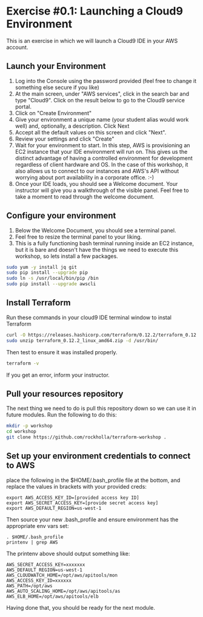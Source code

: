 # Exercise #0.1: Launching a Cloud9 Environment

This is an exercise in which we will launch a Cloud9 IDE in your AWS account.

## Launch your Environment

1. Log into the Console using the password provided (feel free to change it something else secure if you like)
1. At the main screen, under "AWS services", click in the search bar and type "Cloud9".  Click on the result below
to go to the Cloud9 service portal.
1. Click on "Create Environment"
1. Give your environment a unique name (your student alias would work well) and, optionally, a description. Click Next
1. Accept all the default values on this screen and click "Next".
1. Review your settings and click "Create"
1. Wait for your environment to start.  In this step, AWS is provisioning an EC2 instance that 
your IDE environment will run on.  This gives us the distinct advantage of having a controlled 
environment for development regardless of client hardware and OS.  In the case of this workshop,
it also allows us to connect to our instances and AWS's API without worrying about port 
availability in a corporate office.  :-)
1. Once your IDE loads, you should see a Welcome document.  Your instructor will give you a 
walkthrough of the visible panel.  Feel free to take a moment to read through the welcome document.


## Configure your environment

1. Below the Welcome Document, you should see a terminal panel.
1. Feel free to resize the terminal panel to your liking.
1. This is a fully functioning bash terminal running inside an EC2 instance, but it is bare and doesn't have the things
we need to execute this workshop, so lets install a few packages.

```bash
sudo yum -y install jq git
sudo pip install --upgrade pip
sudo ln -s /usr/local/bin/pip /bin
sudo pip install --upgrade awscli
```

## Install Terraform

Run these commands in your cloud9 IDE terminal window to instal Terraform

```bash
curl -O https://releases.hashicorp.com/terraform/0.12.2/terraform_0.12.2_linux_amd64.zip
sudo unzip terraform_0.12.2_linux_amd64.zip -d /usr/bin/
```

Then test to ensure it was installed properly.

```bash
terraform -v
```

If you get an error, inform your instructor.

## Pull your resources repository

The next thing we need to do is pull this repository down so we can use it in future modules.  Run the following to 
do this:

```bash
mkdir -p workshop
cd workshop
git clone https://github.com/rockholla/terraform-workshop .

```

## Set up your environment credentials to connect to AWS

place the following in the $HOME/.bash_profile file at the bottom, and replace the values in brackets with your provided creds:
```
export AWS_ACCESS_KEY_ID=[provided access key ID]
export AWS_SECRET_ACCESS_KEY=[provide secret access key]
export AWS_DEFAULT_REGION=us-west-1
```

Then source your new .bash_profile and ensure environment has the appropriate env vars set:
```
. $HOME/.bash_profile
printenv | grep AWS
```

The printenv above should output something like:
```
AWS_SECRET_ACCESS_KEY=xxxxxxx
AWS_DEFAULT_REGION=us-west-1
AWS_CLOUDWATCH_HOME=/opt/aws/apitools/mon
AWS_ACCESS_KEY_ID=xxxxxx
AWS_PATH=/opt/aws
AWS_AUTO_SCALING_HOME=/opt/aws/apitools/as
AWS_ELB_HOME=/opt/aws/apitools/elb
```


Having done that, you should be ready for the next module.